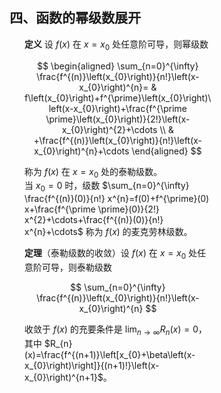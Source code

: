 <div style="float: left; width: 64%; padding: 1%;">

## 四、函数的幂级数展开

<ul>

**定义** 设 $f(x)$ 在 $x=x_{0}$ 处任意阶可导，则幂级数

$$
\begin{aligned}
\sum_{n=0}^{\infty} \frac{f^{(n)}\left(x_{0}\right)}{n!}\left(x-x_{0}\right)^{n}= & f\left(x_{0}\right)+f^{\prime}\left(x_{0}\right)\left(x-x_{0}\right)+\frac{f^{\prime \prime}\left(x_{0}\right)}{2!}\left(x-x_{0}\right)^{2}+\cdots \\
& +\frac{f^{(n)}\left(x_{0}\right)}{n!}\left(x-x_{0}\right)^{n}+\cdots
\end{aligned}
$$

称为 $f(x)$ 在 $x=x_{0}$ 处的泰勒级数。  
当 $x_{0}=0$ 时，级数 $\sum_{n=0}^{\infty} \frac{f^{(n)}(0)}{n!} x^{n}=f(0)+f^{\prime}(0) x+\frac{f^{\prime \prime}(0)}{2!} x^{2}+\cdots+\frac{f^{(n)}(0)}{n!} x^{n}+\cdots$ 称为 $f(x)$ 的麦克劳林级数。

**定理**（泰勒级数的收敛）设 $f(x)$ 在 $x=x_{0}$ 处任意阶可导，则泰勒级数

$$
\sum_{n=0}^{\infty} \frac{f^{(n)}\left(x_{0}\right)}{n!}\left(x-x_{0}\right)^{n}
$$

收敛于 $f(x)$ 的充要条件是 $\lim _{n \rightarrow \infty} R_{n}(x)=0$，其中 $R_{n}(x)=\frac{f^{(n+1)}\left[x_{0}+\beta\left(x-x_{0}\right)\right]}{(n+1)!}\left(x-x_{0}\right)^{n+1}$。
</div>
<div style="float: right; width: 26%; padding: 1%;">

</div>
<div style="clear: both;"></div>
